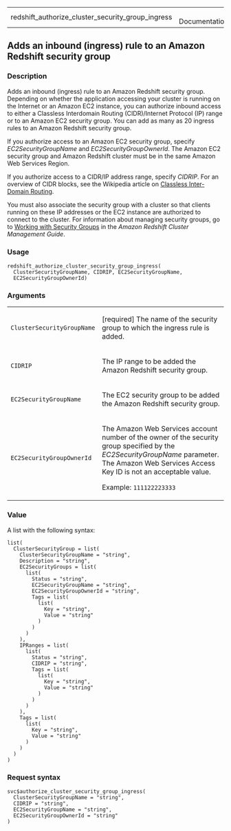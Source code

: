 <table style="width: 100%;">
<tbody>
<tr class="odd">
<td>redshift_authorize_cluster_security_group_ingress</td>
<td style="text-align: right;">R Documentation</td>
</tr>
</tbody>
</table>

## Adds an inbound (ingress) rule to an Amazon Redshift security group

### Description

Adds an inbound (ingress) rule to an Amazon Redshift security group.
Depending on whether the application accessing your cluster is running
on the Internet or an Amazon EC2 instance, you can authorize inbound
access to either a Classless Interdomain Routing (CIDR)/Internet
Protocol (IP) range or to an Amazon EC2 security group. You can add as
many as 20 ingress rules to an Amazon Redshift security group.

If you authorize access to an Amazon EC2 security group, specify
*EC2SecurityGroupName* and *EC2SecurityGroupOwnerId*. The Amazon EC2
security group and Amazon Redshift cluster must be in the same Amazon
Web Services Region.

If you authorize access to a CIDR/IP address range, specify *CIDRIP*.
For an overview of CIDR blocks, see the Wikipedia article on [Classless
Inter-Domain
Routing](https://en.wikipedia.org/wiki/Classless_Inter-Domain_Routing).

You must also associate the security group with a cluster so that
clients running on these IP addresses or the EC2 instance are authorized
to connect to the cluster. For information about managing security
groups, go to [Working with Security
Groups](https://docs.aws.amazon.com/redshift/latest/mgmt/working-with-security-groups.html)
in the *Amazon Redshift Cluster Management Guide*.

### Usage

    redshift_authorize_cluster_security_group_ingress(
      ClusterSecurityGroupName, CIDRIP, EC2SecurityGroupName,
      EC2SecurityGroupOwnerId)

### Arguments

<table>
<colgroup>
<col style="width: 35%" />
<col style="width: 65%" />
</colgroup>
<tbody>
<tr class="odd">
<td><code
id="redshift_authorize_cluster_security_group_ingress_:_ClusterSecurityGroupName">ClusterSecurityGroupName</code></td>
<td><p>[required] The name of the security group to which the ingress
rule is added.</p></td>
</tr>
<tr class="even">
<td><code
id="redshift_authorize_cluster_security_group_ingress_:_CIDRIP">CIDRIP</code></td>
<td><p>The IP range to be added the Amazon Redshift security
group.</p></td>
</tr>
<tr class="odd">
<td><code
id="redshift_authorize_cluster_security_group_ingress_:_EC2SecurityGroupName">EC2SecurityGroupName</code></td>
<td><p>The EC2 security group to be added the Amazon Redshift security
group.</p></td>
</tr>
<tr class="even">
<td><code
id="redshift_authorize_cluster_security_group_ingress_:_EC2SecurityGroupOwnerId">EC2SecurityGroupOwnerId</code></td>
<td><p>The Amazon Web Services account number of the owner of the
security group specified by the <em>EC2SecurityGroupName</em> parameter.
The Amazon Web Services Access Key ID is not an acceptable value.</p>
<p>Example: <code>111122223333</code></p></td>
</tr>
</tbody>
</table>

### Value

A list with the following syntax:

    list(
      ClusterSecurityGroup = list(
        ClusterSecurityGroupName = "string",
        Description = "string",
        EC2SecurityGroups = list(
          list(
            Status = "string",
            EC2SecurityGroupName = "string",
            EC2SecurityGroupOwnerId = "string",
            Tags = list(
              list(
                Key = "string",
                Value = "string"
              )
            )
          )
        ),
        IPRanges = list(
          list(
            Status = "string",
            CIDRIP = "string",
            Tags = list(
              list(
                Key = "string",
                Value = "string"
              )
            )
          )
        ),
        Tags = list(
          list(
            Key = "string",
            Value = "string"
          )
        )
      )
    )

### Request syntax

    svc$authorize_cluster_security_group_ingress(
      ClusterSecurityGroupName = "string",
      CIDRIP = "string",
      EC2SecurityGroupName = "string",
      EC2SecurityGroupOwnerId = "string"
    )
